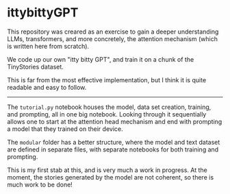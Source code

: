 # ittybittyGPT

This repository was creared as an exercise to gain a deeper understanding LLMs, transformers, and more concretely, the attention mechanism (which is written here from scratch). 

We code up our own "itty bitty GPT", and train it on a chunk of the TinyStories dataset. 

This is far from the most effective implementation, but I think it is quite readable and easy to follow. 

------

The `tutorial.py` notebook houses the model, data set creation, training, and prompting, all in one big notebook. Looking through it sequentially allows one to start at the attention head mechanism and end with prompting a model that they trained on their device. 

The `modular` folder has a better structure, where the model and text dataset are defined in separate files, with separate notebooks for both training and prompting. 

This is my first stab at this, and is very much a work in progress. At the moment, the stories generated by the model are not coherent, so there is much work to be done! 

